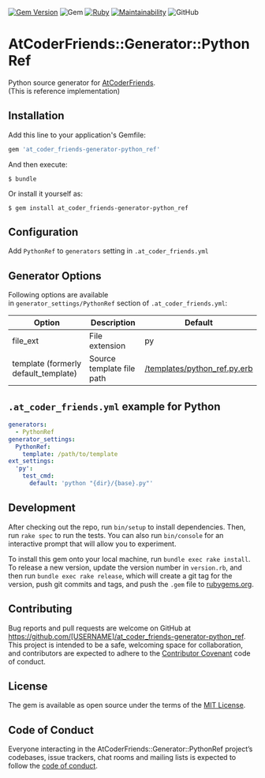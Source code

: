 [![Gem Version](https://badge.fury.io/rb/at_coder_friends-generator-python_ref.svg)](https://badge.fury.io/rb/at_coder_friends-generator-python_ref)
![Gem](https://img.shields.io/gem/dt/at_coder_friends-generator-python_ref)
[![Ruby](https://github.com/nejiko96/at_coder_friends-generator-python_ref/actions/workflows/ruby.yml/badge.svg)](https://github.com/nejiko96/at_coder_friends-generator-python_ref/actions/workflows/ruby.yml)
[![Maintainability](https://api.codeclimate.com/v1/badges/0775ef9da0798b73beb4/maintainability)](https://codeclimate.com/github/nejiko96/at_coder_friends-generator-python_ref/maintainability)
![GitHub](https://img.shields.io/github/license/nejiko96/at_coder_friends-generator-python_ref)

# AtCoderFriends::Generator::PythonRef

Python source generator for [AtCoderFriends](https://github.com/nejiko96/at_coder_friends).  
(This is reference implementation)

## Installation

Add this line to your application's Gemfile:

```ruby
gem 'at_coder_friends-generator-python_ref'
```

And then execute:

    $ bundle

Or install it yourself as:

    $ gem install at_coder_friends-generator-python_ref

## Configuration

Add ```PythonRef``` to ```generators``` setting in ```.at_coder_friends.yml```

## Generator Options

Following options are available  
in ```generator_settings/PythonRef``` section of ```.at_coder_friends.yml```:

| Option  | Description  | Default |
|---------|--------------|---------|
|file_ext |File extension|py       |
|template (formerly default_template)|Source template file path|[/templates/python_ref.py.erb](/templates/python_ref.py.erb)|

## ```.at_coder_friends.yml``` example for Python
  ```YAML
  generators:
    - PythonRef
  generator_settings:
    PythonRef:
      template: /path/to/template
  ext_settings:
    'py':
      test_cmd:
        default: 'python "{dir}/{base}.py"'
  ```

## Development

After checking out the repo, run `bin/setup` to install dependencies. Then, run `rake spec` to run the tests. You can also run `bin/console` for an interactive prompt that will allow you to experiment.

To install this gem onto your local machine, run `bundle exec rake install`. To release a new version, update the version number in `version.rb`, and then run `bundle exec rake release`, which will create a git tag for the version, push git commits and tags, and push the `.gem` file to [rubygems.org](https://rubygems.org).

## Contributing

Bug reports and pull requests are welcome on GitHub at https://github.com/[USERNAME]/at_coder_friends-generator-python_ref. This project is intended to be a safe, welcoming space for collaboration, and contributors are expected to adhere to the [Contributor Covenant](http://contributor-covenant.org) code of conduct.

## License

The gem is available as open source under the terms of the [MIT License](https://opensource.org/licenses/MIT).

## Code of Conduct

Everyone interacting in the AtCoderFriends::Generator::PythonRef project’s codebases, issue trackers, chat rooms and mailing lists is expected to follow the [code of conduct](https://github.com/[USERNAME]/at_coder_friends-generator-python_ref/blob/master/CODE_OF_CONDUCT.md).
